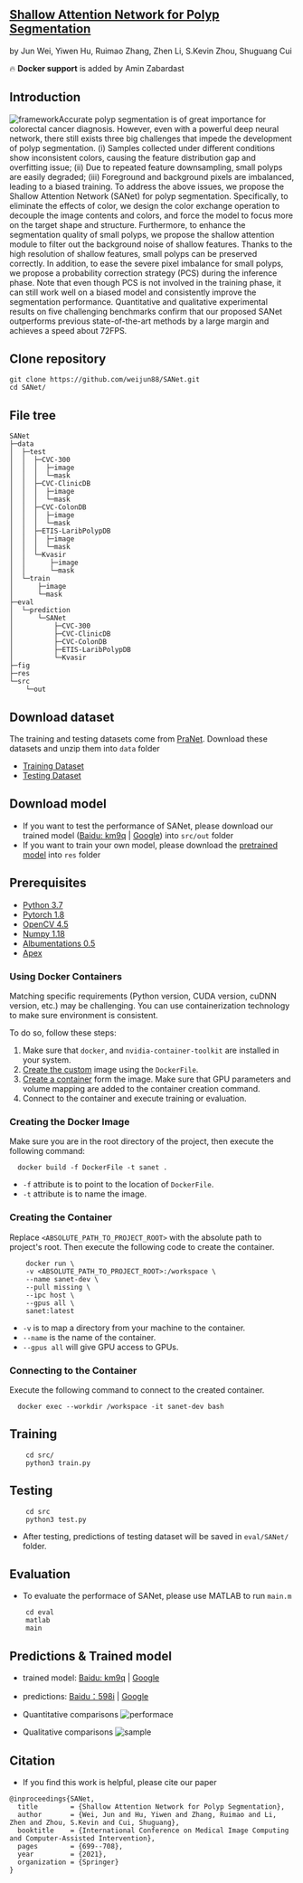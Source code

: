 ## [Shallow Attention Network for Polyp Segmentation](https://arxiv.org/pdf/2108.00882.pdf)
by Jun Wei, Yiwen Hu, Ruimao Zhang, Zhen Li, S.Kevin Zhou, Shuguang Cui

🔥 **Docker support** is added by Amin Zabardast

## Introduction
![framework](./fig/framework.png)Accurate polyp segmentation is of great importance for colorectal cancer diagnosis. However, even with a powerful deep neural network, there still exists three big challenges that impede the development of polyp segmentation. (i) Samples collected under different conditions show inconsistent colors, causing the feature distribution gap and overfitting issue; (ii) Due to repeated feature downsampling, small polyps are easily degraded; (iii) Foreground and background pixels are imbalanced, leading to a biased training. To address the above issues, we propose the Shallow Attention Network (SANet) for polyp segmentation. Specifically, to eliminate the effects of color, we design the color exchange operation to decouple the image contents and colors, and force the model to focus more on the target shape and structure. Furthermore, to enhance the segmentation quality of small polyps, we propose the shallow attention module to filter out the background noise of shallow features. Thanks to the high resolution of shallow features, small polyps can be preserved correctly. In addition, to ease the severe pixel imbalance for small polyps, we propose a probability correction strategy (PCS) during the inference phase. Note that even though PCS is not involved in the training phase, it can still work well on a biased model and consistently improve the segmentation performance. Quantitative and qualitative experimental results on five challenging benchmarks confirm that our proposed SANet outperforms previous state-of-the-art methods by a large margin and achieves a speed about 72FPS.

## Clone repository

```shell
git clone https://github.com/weijun88/SANet.git
cd SANet/
```

## File tree
```
SANet                           
├─data                          
│  ├─test                       
│  │  ├─CVC-300                 
│  │  │  ├─image
│  │  │  └─mask
│  │  ├─CVC-ClinicDB
│  │  │  ├─image
│  │  │  └─mask
│  │  ├─CVC-ColonDB
│  │  │  ├─image
│  │  │  └─mask
│  │  ├─ETIS-LaribPolypDB
│  │  │  ├─image
│  │  │  └─mask
│  │  └─Kvasir
│  │      ├─image
│  │      └─mask
│  └─train
│      ├─image
│      └─mask
├─eval
│  └─prediction
│      └─SANet
│          ├─CVC-300
│          ├─CVC-ClinicDB
│          ├─CVC-ColonDB
│          ├─ETIS-LaribPolypDB
│          └─Kvasir
├─fig
├─res
└─src
    └─out
```

## Download dataset

The training and testing datasets come from [PraNet](https://github.com/DengPingFan/PraNet). Download these datasets and unzip them into `data` folder

- [Training Dataset](https://drive.google.com/file/d/1lODorfB33jbd-im-qrtUgWnZXxB94F55/view?usp=sharing)
- [Testing Dataset](https://drive.google.com/file/d/1o8OfBvYE6K-EpDyvzsmMPndnUMwb540R/view?usp=sharing)

## Download model

- If you want to test the performance of SANet, please download our trained model ([Baidu: km9q](https://pan.baidu.com/s/10FLaRoTsZq8ESmnS6I-TVQ) | [Google](https://drive.google.com/file/d/1x6zE73weJ6I_4Vquwe4bt0zf_gahNo0n/view?usp=sharing)) into `src/out` folder
- If you want to train your own model, please download the [pretrained model](https://drive.google.com/file/d/1_1N-cx1UpRQo7Ybsjno1PAg4KE1T9e5J/view?usp=sharing) into `res` folder

## Prerequisites

- [Python 3.7](https://www.python.org/)
- [Pytorch 1.8](http://pytorch.org/)
- [OpenCV 4.5](https://opencv.org/)
- [Numpy 1.18](https://numpy.org/)
- [Albumentations 0.5](https://github.com/albumentations-team/albumentations)
- [Apex](https://github.com/NVIDIA/apex)

### Using Docker Containers

Matching specific requirements (Python version, CUDA version, cuDNN version, etc.) may be challenging.
You can use containerization technology to make sure environment is consistent.

To do so, follow these steps:

1. Make sure that `docker`, and `nvidia-container-toolkit` are installed in your system.
2. [Create the custom](#creating-the-docker-image) image using the `DockerFile`.
3. [Create a container]() form the image. Make sure that GPU parameters and volume mapping are added to the container creation command.
4. Connect to the container and execute training or evaluation.

### Creating the Docker Image

Make sure you are in the root directory of the project, then execute the following command:

```shell
  docker build -f DockerFile -t sanet .
```

- `-f` attribute is to point to the location of `DockerFile`.
- `-t` attribute is to name the image.

### Creating the Container

Replace `<ABSOLUTE_PATH_TO_PROJECT_ROOT>` with the absolute path to project's root. Then execute the following code to create the container.

```shell
    docker run \
    -v <ABSOLUTE_PATH_TO_PROJECT_ROOT>:/workspace \
    --name sanet-dev \
    --pull missing \
    --ipc host \
    --gpus all \
    sanet:latest 
```

- `-v` is to map a directory from your machine to the container.
- `--name` is the name of the container.
- `--gpus all` will give GPU access to GPUs.

### Connecting to the Container

Execute the following command to connect to the created container.

```shell
  docker exec --workdir /workspace -it sanet-dev bash
```

## Training

```shell
    cd src/
    python3 train.py
```

## Testing

```shell
    cd src
    python3 test.py
```
- After testing, predictions of testing dataset will be saved in `eval/SANet/` folder.

## Evaluation
- To evaluate the performace of SANet, please use MATLAB to run `main.m`
```shell
    cd eval
    matlab
    main
```

## Predictions & Trained model
- trained model: [Baidu: km9q](https://pan.baidu.com/s/10FLaRoTsZq8ESmnS6I-TVQ) | [Google](https://drive.google.com/file/d/1x6zE73weJ6I_4Vquwe4bt0zf_gahNo0n/view?usp=sharing)
- predictions: [Baidu：598i](https://pan.baidu.com/s/1u6EdWxn9WHy0drEK3LBUwA) | [Google](https://drive.google.com/file/d/1hIJzzKA5aQEyLIRid5PJU9_JZZ4nGkGQ/view?usp=sharing)

- Quantitative comparisons 
![performace](./fig/performance.png)

- Qualitative comparisons 
![sample](./fig/visualization.png)

## Citation
- If you find this work is helpful, please cite our paper
```
@inproceedings{SANet,
  title        = {Shallow Attention Network for Polyp Segmentation},
  author       = {Wei, Jun and Hu, Yiwen and Zhang, Ruimao and Li, Zhen and Zhou, S.Kevin and Cui, Shuguang},
  booktitle    = {International Conference on Medical Image Computing and Computer-Assisted Intervention},
  pages        = {699--708},
  year         = {2021},
  organization = {Springer}
}
```
